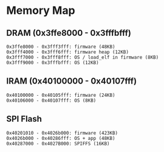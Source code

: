 Memory Map
==========

DRAM (0x3ffe8000 - 0x3fffbfff)
-----------------------------

```
0x3ffe8000 - 0x3fff3fff: firmware (48KB)
0x3fff4000 - 0x3fff6fff: firmware heap (12KB)
0x3fff7000 - 0x3fff8fff: OS / load_elf in firmware (8KB)
0x3fff9000 - 0x3fffbfff: OS (12KB)
```

IRAM (0x40100000 - 0x40107fff)
------------------------------

```
0x40100000 - 0x40105fff: firmware (24KB)
0x40106000 - 0x40107fff: OS (8KB)
```

SPI Flash
---------

```
0x40201010 - 0x4026b000: firmware (423KB)
0x4026b000 - 0x40286fff: OS + app (48KB)
0x40287000 - 0x4027B000: SPIFFS (16KB)
```

